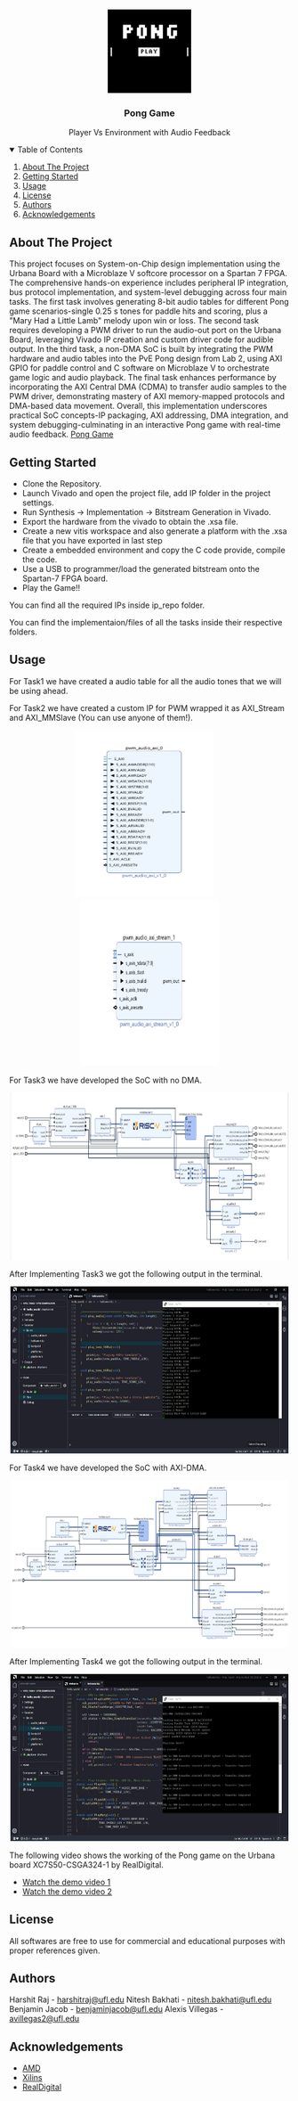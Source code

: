 <!-- PROJECT LOGO -->
<br />
<p align="center">
  <a href="https://github.com/harshit-raj15/SoC-Pong-Game">
    <img src="images/logo.jpg" alt="Logo" width="150" height="150">
  </a>

  <h3 align="center">Pong Game</h3>

  <p align="center">
    Player Vs Environment with Audio Feedback
  </p>
</p>

<!-- TABLE OF CONTENTS -->
<details open="open">
  <summary>Table of Contents</summary>
  <ol>
    <li>
      <a href="#about-the-project">About The Project</a>
    </li>
    <li><a href="#getting-started">Getting Started</a></li>
    <li><a href="#usage">Usage</a></li>
    <li><a href="#license">License</a></li>
    <li><a href="#authors">Authors</a></li>
    <li><a href="#acknowledgements">Acknowledgements</a></li>
  </ol>
</details>

<!-- ABOUT THE PROJECT -->

## About The Project

This project focuses on System-on-Chip design implementation using the Urbana Board with a Microblaze V softcore processor on a Spartan 7 FPGA. The comprehensive hands-on experience includes peripheral IP integration, bus protocol implementation, and system-level debugging across four main tasks. The first task involves generating 8-bit audio tables for different Pong game scenarios-single 0.25 s tones for paddle hits and scoring, plus a "Mary Had a Little Lamb" melody upon win or loss. The second task requires developing a PWM driver to run the audio-out port on the Urbana Board, leveraging Vivado IP creation and custom driver code for audible output. In the third task, a non-DMA SoC is built by integrating the PWM hardware and audio tables into the PvE Pong design from Lab 2, using AXI GPIO for paddle control and C software on Microblaze V to orchestrate game logic and audio playback. The final task enhances performance by incorporating the AXI Central DMA (CDMA) to transfer audio samples to the PWM driver, demonstrating mastery of AXI memory-mapped protocols and DMA-based data movement. Overall, this implementation underscores practical SoC concepts-IP packaging, AXI addressing, DMA integration, and system debugging-culminating in an interactive Pong game with real-time audio feedback.
[Pong Game](https://github.com/harshit-raj15/SoC-Pong-Game)

<!-- GETTING STARTED -->

## Getting Started

- Clone the Repository.
- Launch Vivado and open the project file, add IP folder in the project settings.
- Run Synthesis → Implementation → Bitstream Generation in Vivado.
- Export the hardware from the vivado to obtain the .xsa file.
- Create a new vitis workspace and also generate a platform with the .xsa file that you have exported in last step
- Create a embedded environment and copy the C code provide, compile the code.
- Use a USB to programmer/load the generated bitstream onto the Spartan-7 FPGA board.
- Play the Game!!

<p>You can find all the required IPs inside ip_repo folder.</p>
<p>You can find the implementaion/files of all the tasks inside their respective folders.</p>

<!-- USAGE EXAMPLES -->

## Usage

<p>For Task1 we have created a audio table for all the audio tones that we will be using ahead.</p>

For Task2 we have created a custom IP for PWM wrapped it as AXI_Stream and AXI_MMSlave (You can use anyone of them!).
<div align="center">
  <img
    src="images/task2_PWM_AXI_MMSlave.png"
    alt="Screenshot 1"
    height="300"
    width="250"
    style="margin-right: 20px;"
  />
  <img
    src="images/task2_PWM_AXI_Stream.png"
    alt="Screenshot 2"
    height="300"
    width="250"
  />
</div>

For Task3 we have developed the SoC with no DMA.
<p align="center">
  <a>
    <img src="images/task3.png" alt="Screenshot 3" width="500" height="300">
  </a>
</p>

After Implementing Task3 we got the following output in the terminal.
<p align="center">
  <a>
    <img src="images/task3_output.png" alt="Screenshot 4" width="500" height="300">
  </a>
</p>

For Task4 we have developed the SoC with AXI-DMA.
<p align="center">
  <a>
    <img src="images/task4.png" alt="Screenshot 5" width="500" height="300">
  </a>
</p>

After Implementing Task4 we got the following output in the terminal.
<p align="center">
  <a>
    <img src="images/task4_output.png" alt="Screenshot 6" width="500" height="300">
  </a>
</p>


The following video shows the working of the Pong game on the Urbana board XC7S50-CSGA324-1 by RealDigital.

- [Watch the demo video 1](videos/)
- [Watch the demo video 2](videos/)

<!-- LICENSE -->

## License

All softwares are free to use for commercial and educational purposes with proper references given.

<!-- Authors -->

## Authors

Harshit Raj - harshitraj@ufl.edu
Nitesh Bakhati - nitesh.bakhati@ufl.edu
Benjamin Jacob - benjaminjacob@ufl.edu
Alexis Villegas - avillegas2@ufl.edu

## Acknowledgements

- [AMD](https://www.amd.com/en.html)
- [Xilins](https://www.xilinx.com/support/download.html)
- [RealDigital](https://www.realdigital.org/hardware/urbana)
